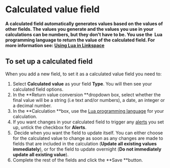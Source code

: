 

# Calculated value field

**A calculated field automatically generates values based on the values of other fields. The values you generate and the values you use in your calculations can be numbers, but they don't have to be. You use the &nbsp;Lua programming language to return the value of the calculated field. For more information see:&nbsp;[Using Lua in Linkspace](../130-lua.md)&nbsp;**

## To set up a calculated field

When you add a new field, to set it as a calculated value field you need to:

1. Select&nbsp;**Calculated value** as your field **Type**. You will then see your calculated field options.
2. In the **Return value conversion&nbsp;**dropdown box, select whether the final value will be a string (i.e text and/or numbers), a date, an integer or a decimal number.
3. In the **Calculation&nbsp;**box, use the [Lua programming language](../130-lua.md) for your calculation.&nbsp;
4. If you want changes in your calculated field to trigger any [alerts](../../../070-views/090-alerts/010-set-up-alert.md) you set up, untick the checkbox for **Alerts**.
5. &nbsp;Decide when you want the field to update itself. You can either choose for the calculated value to change as soon as any changes are made to fields that are included in the calculation (**Update all existing values immediately**), or for the field to update overnight (**Do not immediately update all existing value**).&nbsp;
6. Complete the rest of the fields and click the **Save&nbsp;**button.&nbsp;